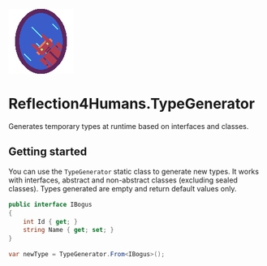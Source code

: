 ![Reflection4Humans](https://github.com/Moreault/Reflection4Humans/blob/master/reflection4humans.png)

# Reflection4Humans.TypeGenerator
Generates temporary types at runtime based on interfaces and classes.

## Getting started

You can use the `TypeGenerator` static class to generate new types. It works with interfaces, abstract and non-abstract classes (excluding sealed classes). Types generated are empty and return default values only.

```cs
public interface IBogus
{
	int Id { get; }
	string Name { get; set; }
}
```

```cs
var newType = TypeGenerator.From<IBogus>();
```